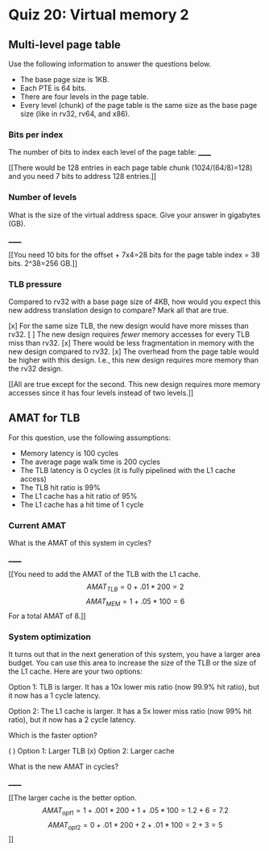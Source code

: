 # Quiz 20: Virtual memory 2

## Multi-level page table

Use the following information to answer the questions below.

* The base page size is 1KB.
* Each PTE is 64 bits.
* There are four levels in the page table.
* Every level (chunk) of the page table is the same size as the base page size (like in rv32, rv64, and x86).

### Bits per index

The number of bits to index each level of the page table:
[____](7)

[[There would be 128 entries in each page table chunk (1024/(64/8)=128) and you need 7 bits to address 128 entries.]]

### Number of levels

What is the size of the virtual address space. Give your answer in gigabytes (GB).

[____](256)

[[You need 10 bits for the offset + 7x4=28 bits for the page table index = 38 bits. 2^38=256 GB.]]

### TLB pressure

Compared to rv32 with a base page size of 4KB, how would you expect this new address translation design to compare? Mark all that are true.

[x] For the same size TLB, the new design would have more misses than rv32.
[ ] The new design requires *fewer* memory accesses for every TLB miss than rv32.
[x] There would be less fragmentation in memory with the new design compared to rv32.
[x] The overhead from the page table would be higher with this design. I.e., this new design requires more memory than the rv32 design.

[[All are true except for the second. This new design requires more memory accesses since it has four levels instead of two levels.]]

## AMAT for TLB

For this question, use the following assumptions:

* Memory latency is 100 cycles
* The average page walk time is 200 cycles
* The TLB latency is 0 cycles (it is fully pipelined with the L1 cache access)
* The TLB hit ratio is 99%
* The L1 cache has a hit ratio of 95%
* The L1 cache has a hit time of 1 cycle

### Current AMAT

What is the AMAT of this system in cycles?

[____](8)

[[You need to add the AMAT of the TLB with the L1 cache. $$AMAT_{TLB}=0+.01*200=2$$ $$AMAT_{MEM}=1+.05*100=6$$ For a total AMAT of 8.]]

### System optimization

It turns out that in the next generation of this system, you have a larger area budget. You can use this area to increase the size of the TLB or the size of the L1 cache. Here are your two options:

Option 1:
TLB is larger. It has a 10x lower mis ratio (now 99.9% hit ratio), but it now has a 1 cycle latency.

Option 2:
The L1 cache is larger. It has a 5x lower miss ratio (now 99% hit ratio), but it now has a 2 cycle latency.

Which is the faster option?

( ) Option 1: Larger TLB
(x) Option 2: Larger cache

What is the new AMAT in cycles?

[____](5)

[[The larger cache is the better option. $$AMAT_{opt1}=1+.001*200+1+.05*100=1.2+6=7.2$$ $$AMAT_{opt2}=0+.01*200+2+.01*100=2+3=5$$]]
